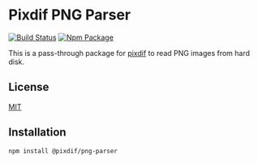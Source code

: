 # Pixdif PNG Parser
[![Build Status](https://github.com/pixdif/pixdif/workflows/Node.js%20CI/badge.svg?branch=main)](https://github.com/pixdif/pixdif/actions?query=workflow%3ANode.js%20CI+branch%3Amain)
[![Npm Package](https://img.shields.io/npm/v/@pixdif/core.svg)](https://npmjs.org/package/@pixdif/core)

This is a pass-through package for [pixdif](https://github.com/pixdif/pixdif) to read PNG images from hard disk.

## License

[MIT](http://opensource.org/licenses/MIT)

## Installation

```sh
npm install @pixdif/png-parser
```
